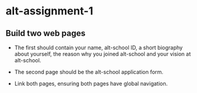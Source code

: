 # alt-assignment-1

## Build two web pages

+ The first should contain your name, alt-school ID, a short biography about yourself, the reason why you joined alt-school and your vision at alt-school.

+ The second page should be the alt-school application form.

+ Link both pages, ensuring both pages have global navigation.